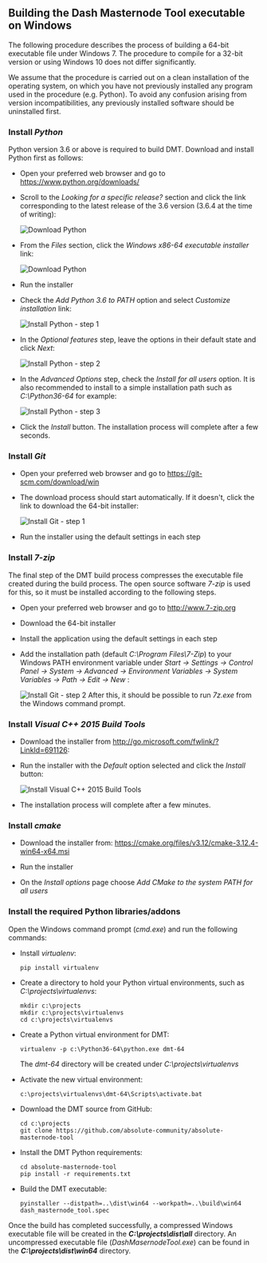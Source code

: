 ## Building the Dash Masternode Tool executable on Windows
The following procedure describes the process of building a 64-bit executable file under Windows 7. The procedure to compile for a 32-bit version or using Windows 10 does not differ significantly.

We assume that the procedure is carried out on a clean installation of the operating system, on which you have not previously installed any program used in the procedure (e.g. Python). To avoid any confusion arising from version incompatibilities, any previously installed software should be uninstalled first.

### Install *Python*
Python version 3.6 or above is required to build DMT. Download and install Python first as follows:
* Open your preferred web browser and go to https://www.python.org/downloads/

* Scroll to the *Looking for a specific release?* section and click the link corresponding to the latest release of the 3.6 version (3.6.4 at the time of writing):

  ![Download Python](img/build-dmt/bwin-install-python-1.jpg)

* From the _Files_ section, click the _Windows x86-64 executable installer_ link:

  ![Download Python](img/build-dmt/bwin-install-python-2.jpg)

* Run the installer

* Check the *Add Python 3.6 to PATH* option and select *Customize installation* link:

  ![Install Python - step 1](img/build-dmt/bwin-install-python-3.jpg)

* In the *Optional features* step, leave the options in their default state and click *Next*:

  ![Install Python - step 2](img/build-dmt/bwin-install-python-4.jpg)

* In the *Advanced Options* step, check the *Install for all users* option. It is also recommended to install to a simple installation path such as *C:\Python36-64* for example:

  ![Install Python - step 3](img/build-dmt/bwin-install-python-5.jpg)

* Click the *Install* button. The installation process will complete after a few seconds.

### Install *Git*

* Open your preferred web browser and go to https://git-scm.com/download/win 

* The download process should start automatically. If it doesn't, click the link to download the 64-bit installer:

  ![Install Git - step 1](img/build-dmt/bwin-install-git-1.jpg)

* Run the installer using the default settings in each step

### Install *7-zip*

The final step of the DMT build process compresses the executable file created during the build process. The open source software *7-zip* is used for this, so it must be installed according to the following steps.

* Open your preferred web browser and go to http://www.7-zip.org

* Download the 64-bit installer

* Install the application using the default settings in each step

* Add the installation path (default *C:\Program Files\7-Zip*) to your Windows PATH environment variable under *Start -> Settings -> Control Panel -> System -> Advanced -> Environment Variables -> System Variables -> Path -> Edit -> New* :  

  ![Install Git - step 2](img/build-dmt/bwin-7-zip-path.jpg)
  After this, it should be possible to run *7z.exe* from the Windows command prompt.


### Install *Visual C++ 2015 Build Tools*

* Download the installer from http://go.microsoft.com/fwlink/?LinkId=691126:


* Run the installer with the *Default* option selected and click the *Install* button:

  ![Install Visual C++ 2015 Build  Tools](img/build-dmt/bwin-install-vstools-2.jpg)

* The installation process will complete after a few minutes.

### Install *cmake*

* Download the installer from: https://cmake.org/files/v3.12/cmake-3.12.4-win64-x64.msi

* Run the installer

* On the *Install options* page choose *Add CMake to the system PATH for all users*


### Install the required Python libraries/addons

Open the Windows command prompt (*cmd.exe*)  and run the following commands:

* Install *virtualenv*:
  ```
  pip install virtualenv
  ```

* Create a directory to hold your Python virtual environments, such as *C:\projects\virtualenvs*:
  ```
  mkdir c:\projects
  mkdir c:\projects\virtualenvs
  cd c:\projects\virtualenvs
  ```

* Create a Python virtual environment for DMT:

  ```
  virtualenv -p c:\Python36-64\python.exe dmt-64
  ```

  The *dmt-64* directory will be created under *C:\projects\virtualenvs*

* Activate the new virtual environment:

  ```
  c:\projects\virtualenvs\dmt-64\Scripts\activate.bat
  ```

* Download the DMT source from GitHub:

  ```
  cd c:\projects
  git clone https://github.com/absolute-community/absolute-masternode-tool
  ```

* Install the DMT Python requirements:

  ```
  cd absolute-masternode-tool
  pip install -r requirements.txt
  ```
  
* Build the DMT executable:

  ```
  pyinstaller --distpath=..\dist\win64 --workpath=..\build\win64 dash_masternode_tool.spec
  ```


Once the build has completed successfully, a compressed Windows executable file will be created in the ***C:\projects\dist\all*** directory. An uncompressed executable file (*DashMasernodeTool.exe*) can be found in the ***C:\projects\dist\win64*** directory.